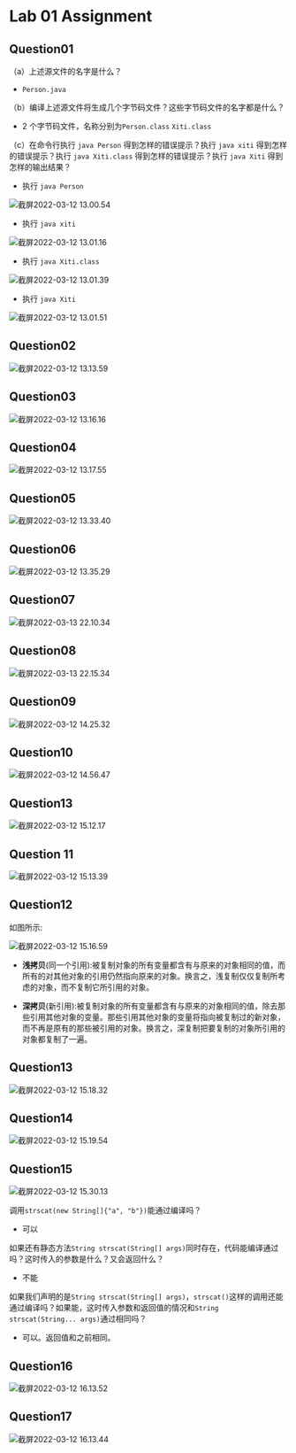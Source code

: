 # Lab 01 Assignment

## Question01

（a）上述源文件的名字是什么？

- `Person.java`

（b）编译上述源文件将生成几个字节码文件？这些字节码文件的名字都是什么？

- 2 个字节码文件，名称分别为`Person.class` `Xiti.class`

（c）在命令行执行 `java Person` 得到怎样的错误提示？执行 `java xiti` 得到怎样的错误提示？执行 `java Xiti.class` 得到怎样的错误提示？执行 `java Xiti` 得到怎样的输出结果？

- 执行 `java Person`

![截屏2022-03-12 13.00.54](https://s2.loli.net/2022/04/09/96WODE7hHL3Zad2.png)

- 执行 `java xiti`

![截屏2022-03-12 13.01.16](https://s2.loli.net/2022/04/09/j2WlXCqAHoidTJ4.png)

- 执行 `java Xiti.class`

![截屏2022-03-12 13.01.39](https://s2.loli.net/2022/04/09/NoMVkOvjKZABneX.png)

- 执行 `java Xiti`

![截屏2022-03-12 13.01.51](https://s2.loli.net/2022/04/09/OpvScQsYoDegmLk.png)

## Question02

![截屏2022-03-12 13.13.59](https://raw.githubusercontent.com/hjc-owo/hjc-owo.github.io/img/202205140125446.png)

## Question03

![截屏2022-03-12 13.16.16](https://raw.githubusercontent.com/hjc-owo/hjc-owo.github.io/img/202205140125178.png)

## Question04

![截屏2022-03-12 13.17.55](https://raw.githubusercontent.com/hjc-owo/hjc-owo.github.io/img/202205140125548.png)

## Question05

![截屏2022-03-12 13.33.40](https://s2.loli.net/2022/04/09/GU7kl5c1zVJRLM8.png)

## Question06

![截屏2022-03-12 13.35.29](https://raw.githubusercontent.com/hjc-owo/hjc-owo.github.io/img/202205140126719.png)

## Question07

![截屏2022-03-13 22.10.34](https://raw.githubusercontent.com/hjc-owo/hjc-owo.github.io/img/202205140127641.png)

## Question08

![截屏2022-03-13 22.15.34](https://s2.loli.net/2022/04/09/zuGnvDIZjskLHl7.png)

## Question09

![截屏2022-03-12 14.25.32](https://raw.githubusercontent.com/hjc-owo/hjc-owo.github.io/img/202205140127628.png)

## Question10

![截屏2022-03-12 14.56.47](https://s2.loli.net/2022/04/09/9AU2XbuLodriDMN.png)

## Question13

![截屏2022-03-12 15.12.17](https://raw.githubusercontent.com/hjc-owo/hjc-owo.github.io/img/202205140128923.png)

## Question 11

![截屏2022-03-12 15.13.39](https://raw.githubusercontent.com/hjc-owo/hjc-owo.github.io/img/202205140128011.png)

## Question12

如图所示:

![截屏2022-03-12 15.16.59](https://raw.githubusercontent.com/hjc-owo/hjc-owo.github.io/img/202205140128955.png)

- **浅拷贝**(同一个引用):被复制对象的所有变量都含有与原来的对象相同的值，而所有的对其他对象的引用仍然指向原来的对象。换言之，浅复制仅仅复制所考虑的对象，而不复制它所引用的对象。

- **深拷贝**(新引用):被复制对象的所有变量都含有与原来的对象相同的值，除去那些引用其他对象的变量。那些引用其他对象的变量将指向被复制过的新对象，而不再是原有的那些被引用的对象。换言之，深复制把要复制的对象所引用的对象都复制了一遍。

## Question13

![截屏2022-03-12 15.18.32](https://raw.githubusercontent.com/hjc-owo/hjc-owo.github.io/img/202205140128374.png)

## Question14

![截屏2022-03-12 15.19.54](https://raw.githubusercontent.com/hjc-owo/hjc-owo.github.io/img/202205140129083.png)

## Question15

![截屏2022-03-12 15.30.13](https://raw.githubusercontent.com/hjc-owo/hjc-owo.github.io/img/202205140129504.png)

调用`strscat(new String[]{"a", "b"})`能通过编译吗？

- 可以

如果还有静态方法`String strscat(String[] args)`同时存在，代码能编译通过吗？这时传入的参数是什么？又会返回什么？

- 不能

如果我们声明的是`String strscat(String[] args)`，`strscat()`这样的调用还能通过编译吗？如果能，这时传入参数和返回值的情况和`String strscat(String... args)`通过相同吗？

- 可以。返回值和之前相同。

## Question16

![截屏2022-03-12 16.13.52](https://raw.githubusercontent.com/hjc-owo/hjc-owo.github.io/img/202205140130753.png)

## Question17

![截屏2022-03-12 16.13.44](https://raw.githubusercontent.com/hjc-owo/hjc-owo.github.io/img/202205140129473.png)
